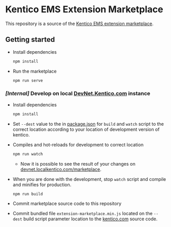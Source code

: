 # Kentico EMS Extension Marketplace

This repository is a source of the [Kentico EMS extension marketplace](devnet.kentico.com/marketplace).

## Getting started

* Install dependencies
  
  ```sh
  npm install
  ```

* Run the marketplace

  ```sh
  npm run serve
  ```

### *[Internal]* Develop on local [DevNet.Kentico.com](DevNet.Kentico.com) instance

* Install dependencies
  
  ```sh
  npm install
  ```

* Set `--dest` value to the in [package.json](/package.json#L7) for `build` and `watch` script to the correct location according to your location of development version of kentico.

* Compiles and hot-reloads for development to correct location

  ```sh
  npm run watch
  ```

  * Now it is possible to see the result of your changes on [devnet.localkentico.com/marketplace](devnet.localkentico.com/marketplace).

* When you are done with the development, stop `watch` script and compile and minifies for production.

  ```sh
  npm run build
  ```

* Commit marketplace source code to this repository

* Commit bundled file `extension-marketplace.min.js` located on the `--dest` build script parameter location to the [kentico.com](kentico.com) source code.
